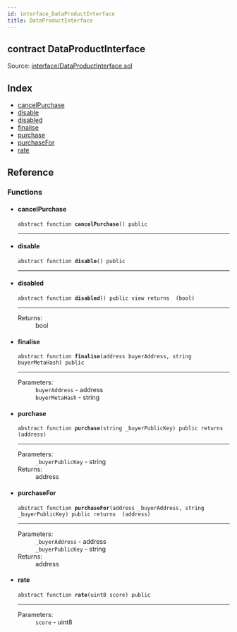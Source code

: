 ```yaml
---
id: interface_DataProductInterface
title: DataProductInterface
---
```


<div class="contract-doc"><div class="contract"><h2 class="contract-header"><span class="contract-kind">contract</span> DataProductInterface</h2><div class="source">Source: <a href="git+https://github.com/repux/repux-smart-contracts/blob/v1.3.1/contracts/interface/DataProductInterface.sol" target="_blank">interface/DataProductInterface.sol</a></div></div><div class="index"><h2>Index</h2><ul><li><a href="api_interface_DataProductInterface.md#cancelpurchase">cancelPurchase</a></li><li><a href="api_interface_DataProductInterface.md#disable">disable</a></li><li><a href="api_interface_DataProductInterface.md#disabled">disabled</a></li><li><a href="api_interface_DataProductInterface.md#finalise">finalise</a></li><li><a href="api_interface_DataProductInterface.md#purchase">purchase</a></li><li><a href="api_interface_DataProductInterface.md#purchasefor">purchaseFor</a></li><li><a href="api_interface_DataProductInterface.md#rate">rate</a></li></ul></div><div class="reference"><h2>Reference</h2><div class="functions"><h3>Functions</h3><ul><li><div class="item function"><span id="cancelPurchase" class="anchor-marker"></span><h4 class="name">cancelPurchase</h4><div class="body"><code class="signature"><span>abstract </span>function <strong>cancelPurchase</strong><span>() </span><span>public </span></code><hr/></div></div></li><li><div class="item function"><span id="disable" class="anchor-marker"></span><h4 class="name">disable</h4><div class="body"><code class="signature"><span>abstract </span>function <strong>disable</strong><span>() </span><span>public </span></code><hr/></div></div></li><li><div class="item function"><span id="disabled" class="anchor-marker"></span><h4 class="name">disabled</h4><div class="body"><code class="signature"><span>abstract </span>function <strong>disabled</strong><span>() </span><span>public </span><span>view </span><span>returns  (bool) </span></code><hr/><dl><dt><span class="label-return">Returns:</span></dt><dd>bool</dd></dl></div></div></li><li><div class="item function"><span id="finalise" class="anchor-marker"></span><h4 class="name">finalise</h4><div class="body"><code class="signature"><span>abstract </span>function <strong>finalise</strong><span>(address buyerAddress, string buyerMetaHash) </span><span>public </span></code><hr/><dl><dt><span class="label-parameters">Parameters:</span></dt><dd><div><code>buyerAddress</code> - address</div><div><code>buyerMetaHash</code> - string</div></dd></dl></div></div></li><li><div class="item function"><span id="purchase" class="anchor-marker"></span><h4 class="name">purchase</h4><div class="body"><code class="signature"><span>abstract </span>function <strong>purchase</strong><span>(string _buyerPublicKey) </span><span>public </span><span>returns  (address) </span></code><hr/><dl><dt><span class="label-parameters">Parameters:</span></dt><dd><div><code>_buyerPublicKey</code> - string</div></dd><dt><span class="label-return">Returns:</span></dt><dd>address</dd></dl></div></div></li><li><div class="item function"><span id="purchaseFor" class="anchor-marker"></span><h4 class="name">purchaseFor</h4><div class="body"><code class="signature"><span>abstract </span>function <strong>purchaseFor</strong><span>(address _buyerAddress, string _buyerPublicKey) </span><span>public </span><span>returns  (address) </span></code><hr/><dl><dt><span class="label-parameters">Parameters:</span></dt><dd><div><code>_buyerAddress</code> - address</div><div><code>_buyerPublicKey</code> - string</div></dd><dt><span class="label-return">Returns:</span></dt><dd>address</dd></dl></div></div></li><li><div class="item function"><span id="rate" class="anchor-marker"></span><h4 class="name">rate</h4><div class="body"><code class="signature"><span>abstract </span>function <strong>rate</strong><span>(uint8 score) </span><span>public </span></code><hr/><dl><dt><span class="label-parameters">Parameters:</span></dt><dd><div><code>score</code> - uint8</div></dd></dl></div></div></li></ul></div></div></div>
